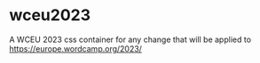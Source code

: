 # wceu2023
A WCEU 2023 css container for any change that will be applied to https://europe.wordcamp.org/2023/
